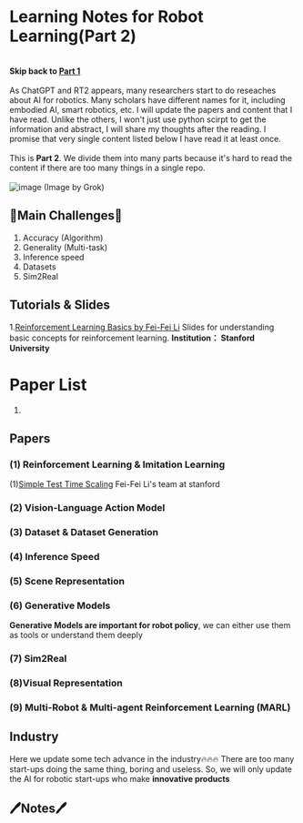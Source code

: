 # Learning Notes for Robot Learning(Part 2)
<br>**Skip back to [Part 1](https://github.com/NZ-Liam-Zhong/Awesome_AI_for_Robotics_Learning_Notes/blob/main/README.md)**<br><br>
As ChatGPT and RT2 appears, many researchers start to do reseaches about AI for robotics. Many scholars have different names for it, including embodied AI, smart robotics, etc. I will update the papers and content that I have read. Unlike the others, I won't just use python scirpt to get the information and abstract, I will share my thoughts after the reading. I promise that very single content listed below I have read it at least once. <br><br> This is **Part 2**. We divide them into many parts because it's hard to read the content if there are too many things in a single repo.<br><br>
![image](https://github.com/user-attachments/assets/2cdb6153-9914-4397-83ed-74157b8883e3)
(Image by Grok)

## 🤔Main Challenges🤔
1. Accuracy (Algorithm) 
2. Generality (Multi-task)
3. Inference speed 
4. Datasets
5. Sim2Real

## Tutorials & Slides
1.[Reinforcement Learning Basics by Fei-Fei Li](https://cs231n.stanford.edu/slides/2017/cs231n_2017_lecture14.pdf)
Slides for understanding basic concepts for reinforcement learning. **Institution： Stanford University**


# Paper List
1.




## Papers

### (1) Reinforcement Learning & Imitation Learning
(1)[Simple Test Time Scaling](https://arxiv.org/html/2501.19393v2) Fei-Fei Li's team at stanford 


### (2) Vision-Language Action Model 


### (3) Dataset & Dataset Generation


### (4) Inference Speed 


### (5) Scene Representation


### (6) Generative Models
**Generative Models are important for robot policy**, we can either use them as tools or understand them deeply<br>




### (7) Sim2Real


### (8)Visual Representation



### (9) Multi-Robot & Multi-agent Reinforcement Learning (MARL)


## Industry
Here we update some tech advance in the industry🔥🔥🔥
There are too many start-ups doing the same thing, boring and useless. So, we will only update the AI for robotic start-ups who make **innovative products**

## 🖊Notes🖊



